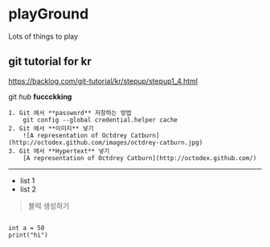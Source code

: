 # playGround
Lots of things to play

## git tutorial for kr
https://backlog.com/git-tutorial/kr/stepup/stepup1_4.html

git _hub_ **fuccckking**
    
    1. Git 에서 **password** 저장하는 방법
        git config --global credential.helper cache 
    2. Git 에서 **이미지** 넣기
        ![A representation of Octdrey Catburn](http://octodex.github.com/images/octdrey-catburn.jpg)
    3. Git 에서 **Hypertext** 넣기
        [A representation of Octdrey Catburn](http://octodex.github.com/)
***
* list 1
* list 2
> 블럭 생성하기
<pre><code></code></pre>
    int a = 50
    print("hi")
